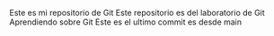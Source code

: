 Este es mi repositorio de Git
Este repositorio es del laboratorio de Git
Aprendiendo sobre Git
Este es el ultimo commit es desde main
